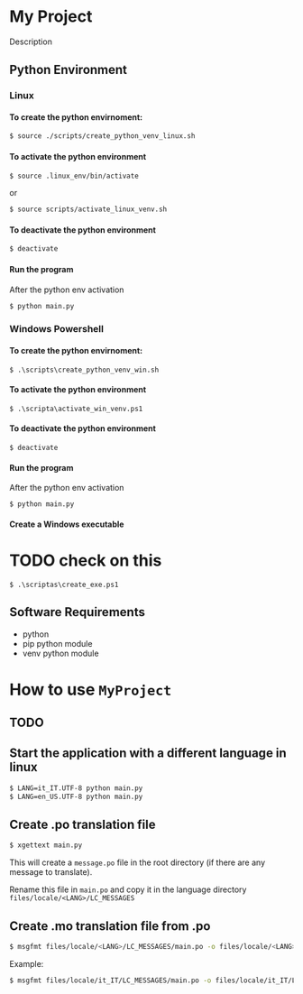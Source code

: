 # My Project
Description

## Python Environment
### Linux
#### To create the python envirnoment:
```bash
$ source ./scripts/create_python_venv_linux.sh
```

#### To activate the python environment
```bash
$ source .linux_env/bin/activate
```
or
```bash
$ source scripts/activate_linux_venv.sh
```

#### To deactivate the python environment
```bash
$ deactivate
```

#### Run the program
After the python env activation
```bash
$ python main.py
```

### Windows Powershell
#### To create the python envirnoment:
```shell
$ .\scripts\create_python_venv_win.sh
```

#### To activate the python environment
```shell
$ .\scripta\activate_win_venv.ps1
```

#### To deactivate the python environment
```shell
$ deactivate
```

#### Run the program
After the python env activation
```shell
$ python main.py
```

#### Create a Windows executable
# TODO check on this
```shell
$ .\scriptas\create_exe.ps1
```

## Software Requirements
 - python 
 - pip python module
 - venv python module


# How to use `MyProject`

## TODO

## Start the application with a different language in linux
 ```bash
 $ LANG=it_IT.UTF-8 python main.py
 $ LANG=en_US.UTF-8 python main.py 
 ```

## Create .po translation file
 ```bash 
 $ xgettext main.py 
 ```
 This will create a `message.po` file in the root directory (if there are any message to translate).

 Rename this file in `main.po` and copy it in the language directory `files/locale/<LANG>/LC_MESSAGES`

## Create .mo translation file from .po
 ```bash
 $ msgfmt files/locale/<LANG>/LC_MESSAGES/main.po -o files/locale/<LANG>/LC_MESSAGES/main.mo
 ```

 Example:
 ```bash
 $ msgfmt files/locale/it_IT/LC_MESSAGES/main.po -o files/locale/it_IT/LC_MESSAGES/main.mo
 ```

